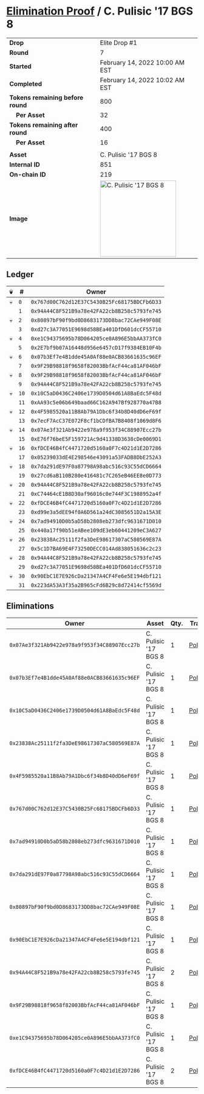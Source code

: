 # [Elimination Proof](./readme.md) / C. Pulisic &#039;17 BGS 8

|||
|---|---|
| **Drop** | Elite Drop #1 |
| **Round** | 7 |
| **Started** | February 14, 2022 10:00 AM EST |
| **Completed** | February 14, 2022 10:02 AM EST |
| **Tokens remaining before round** | 800 |
| **&nbsp;&nbsp;&nbsp;&nbsp;Per Asset** | 32 |
| **Tokens remaining after round** | 400 |
| **&nbsp;&nbsp;&nbsp;&nbsp;Per Asset** | 16 |
| | |
| **Asset** | C. Pulisic &#039;17 BGS 8 |
| **Internal ID** | 851 |
| **On-chain ID** | 219 |
| **Image** | <img src="https://tcdn.blokpax.com/95836cf2-27ce-448a-8c83-f4cfecbab9e7/f76ebc3dec61b1ab18fb04cf4b365d0ef929043a1c597e0207380f13495f32c4.png" height="200" alt="C. Pulisic &#039;17 BGS 8" /> |

## Ledger

| 💀 | # | Owner |
| --- | --- | --- |
| 💀 | `0` | `0x767d00C762d12E37C5430B25Fc68175BDCFb6D33` |
|  | `1` | `0x94A44C8F521B9a78e42FA22cb8B258c5793fe745` |
| 💀 | `2` | `0x80897bF90f9bd0D8683173DD8bac72CAe949F08E` |
|  | `3` | `0xd27c3A77051E9698d58BEa401DfD601dcCF55710` |
| 💀 | `4` | `0xe1C94375695b78D064205ce0A896E5bbAA373fC0` |
|  | `5` | `0x2E7bf9b07A16448d956e6457cD17f9384EB10F4b` |
| 💀 | `6` | `0x07b3Ef7e4B1dde45A0Af88e0ACB83661635c96EF` |
|  | `7` | `0x9F29B98818f9658f82003BbfAcF44ca81AF046bF` |
| 💀 | `8` | `0x9F29B98818f9658f82003BbfAcF44ca81AF046bF` |
|  | `9` | `0x94A44C8F521B9a78e42FA22cb8B258c5793fe745` |
| 💀 | `10` | `0x10C5aD0436C2406e1739D0504d61A8BaEdc5F48d` |
|  | `11` | `0xAA93c5e06b649baad66C162A947Bf928770a47B8` |
| 💀 | `12` | `0x4F5985520a11B8Ab79A1Dbc6f34b8D40dD6eF69f` |
|  | `13` | `0x7ecF7AcC37E072F8cf1bCDfBA7B8408f1069d8F6` |
| 💀 | `14` | `0x07Ae3f321Ab9422e978a9f953f34C88907Ecc27b` |
|  | `15` | `0xE76f76beE5F159721Ac9d41338D3638cDe0069D1` |
| 💀 | `16` | `0xfDCE46B4fC4471720d5160a0F7c4D21d1E2D7286` |
|  | `17` | `0x05239033dE4E298546e43091a53FADB8DbE252A3` |
| 💀 | `18` | `0x7da291dE97F0a87798A98abc516c93C55dCD6664` |
|  | `19` | `0x27cd6aB110B280e416481c7C265eB46EE8e0D773` |
| 💀 | `20` | `0x94A44C8F521B9a78e42FA22cb8B258c5793fe745` |
|  | `21` | `0xC74464cE1B8D30af96016c0e744F3C1988952a4f` |
| 💀 | `22` | `0xfDCE46B4fC4471720d5160a0F7c4D21d1E2D7286` |
|  | `23` | `0xd99e3a5dEE94f0A6D561a24dC3085651D2a15A3E` |
| 💀 | `24` | `0x7ad94910D0b5aD58b2808eb273dfc9631671D010` |
|  | `25` | `0x440a17f90b51eABee109dE3eb60441209eC3A627` |
| 💀 | `26` | `0x23838Ac25111f2fa3DeE98617307aC580569E87A` |
|  | `27` | `0x5c1D7BA69E4F73250DECC014Ad838051636c2c23` |
| 💀 | `28` | `0x94A44C8F521B9a78e42FA22cb8B258c5793fe745` |
|  | `29` | `0xd27c3A77051E9698d58BEa401DfD601dcCF55710` |
| 💀 | `30` | `0x90EbC1E7E926cDa21347A4CF4Fe6e5E194dbf121` |
|  | `31` | `0x223dA53A3f35a2B965cFd6B29c8d72414cf5569d` |


## Eliminations

| Owner | Asset | Qty. | Transaction |
| --- | --- | --- | --- |
| `0x07Ae3f321Ab9422e978a9f953f34C88907Ecc27b` | C. Pulisic '17 BGS 8 | 1 | [Polygonscan](https://polygonscan.com/tx/0xf2363741918576a031d006c26e556d98442aaaea9b3b27772b4093fcd2b219e9) |
| `0x07b3Ef7e4B1dde45A0Af88e0ACB83661635c96EF` | C. Pulisic '17 BGS 8 | 1 | [Polygonscan](https://polygonscan.com/tx/0x60904da8e0331f3a6aa1686ef371eb9bcc7db6de3796030fb9ff7560f38fa3c0) |
| `0x10C5aD0436C2406e1739D0504d61A8BaEdc5F48d` | C. Pulisic '17 BGS 8 | 1 | [Polygonscan](https://polygonscan.com/tx/0x3cbcfe009b4baf36346c9abb419e9d6d8c458a2968192d61547214c8e1c72b8b) |
| `0x23838Ac25111f2fa3DeE98617307aC580569E87A` | C. Pulisic '17 BGS 8 | 1 | [Polygonscan](https://polygonscan.com/tx/0x026801e7068af912bebae1ad31ce75d6660e9277133c939c35b838a4f755a585) |
| `0x4F5985520a11B8Ab79A1Dbc6f34b8D40dD6eF69f` | C. Pulisic '17 BGS 8 | 1 | [Polygonscan](https://polygonscan.com/tx/0x67bc6ff81cc33bf2a9bc2ef8da1684bf962914f8d9375b7c10668efe36cf45fc) |
| `0x767d00C762d12E37C5430B25Fc68175BDCFb6D33` | C. Pulisic '17 BGS 8 | 1 | [Polygonscan](https://polygonscan.com/tx/0x2a44e596656b7cd9dbc72698fbec5972f002fa26148367dff0a9543b06648d70) |
| `0x7ad94910D0b5aD58b2808eb273dfc9631671D010` | C. Pulisic '17 BGS 8 | 1 | [Polygonscan](https://polygonscan.com/tx/0x36f35892d08a6be2af6eb8439562a8ab8831285acea5e66375df79c421234ae0) |
| `0x7da291dE97F0a87798A98abc516c93C55dCD6664` | C. Pulisic '17 BGS 8 | 1 | [Polygonscan](https://polygonscan.com/tx/0x6c8c80fcfd0a2a84c4666e4f0f8afb05fac6fa6523c6803ada3014682fc82101) |
| `0x80897bF90f9bd0D8683173DD8bac72CAe949F08E` | C. Pulisic '17 BGS 8 | 1 | [Polygonscan](https://polygonscan.com/tx/0x5e932f4d5402a266cc60478abe5ad203ae664c6a4e58a50141d1e9b79932fc64) |
| `0x90EbC1E7E926cDa21347A4CF4Fe6e5E194dbf121` | C. Pulisic '17 BGS 8 | 1 | [Polygonscan](https://polygonscan.com/tx/0x07ad1512ce84bd70a9dbcc78fdf50b5499097191b4d0cf376ec8c498382bca57) |
| `0x94A44C8F521B9a78e42FA22cb8B258c5793fe745` | C. Pulisic '17 BGS 8 | 2 | [Polygonscan](https://polygonscan.com/tx/0x57707a6a7b203a8acf45aecd318a49fab92c634d60078546713e8bc10bc0da3b) |
| `0x9F29B98818f9658f82003BbfAcF44ca81AF046bF` | C. Pulisic '17 BGS 8 | 1 | [Polygonscan](https://polygonscan.com/tx/0x9bda823da158c76a587c634c8caf96e4fcb975a18cac0db8cd95f7fafa1e041c) |
| `0xe1C94375695b78D064205ce0A896E5bbAA373fC0` | C. Pulisic '17 BGS 8 | 1 | [Polygonscan](https://polygonscan.com/tx/0x4693d8fbeb2a5edcbb40f6ea706c24d57450df1cf619e7c3d0d0d465b1329364) |
| `0xfDCE46B4fC4471720d5160a0F7c4D21d1E2D7286` | C. Pulisic '17 BGS 8 | 2 | [Polygonscan](https://polygonscan.com/tx/0x1dd7a3a9e5cd396d84d3bac0ae9a8e22ee8c3475c87314b1fe316fdac8890940) |
